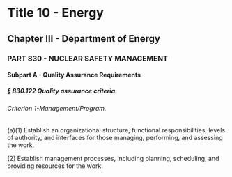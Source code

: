 
# Title 10 - Energy
## Chapter III - Department of Energy
### PART 830 - NUCLEAR SAFETY MANAGEMENT
#### Subpart A - Quality Assurance Requirements
##### § 830.122 Quality assurance criteria.
###### Criterion 1-Management/Program.

(a)(1) Establish an organizational structure, functional responsibilities, levels of authority, and interfaces for those managing, performing, and assessing the work.

(2) Establish management processes, including planning, scheduling, and providing resources for the work.
